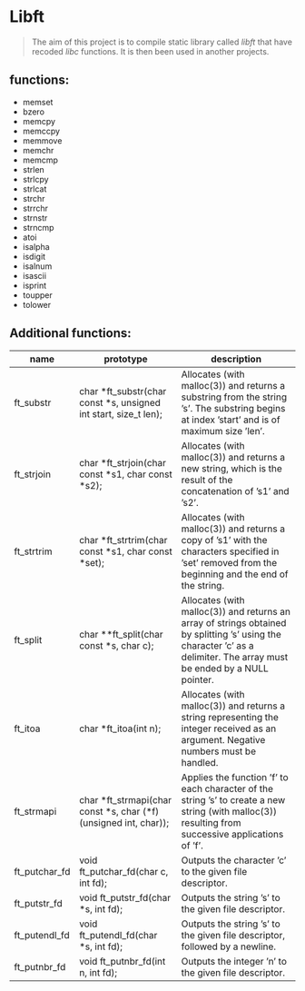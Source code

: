 # Libft
>The aim of this project is to compile static library called _libft_ that have 
recoded _libc_ functions. It is then been used in another projects.

## functions:

- memset
- bzero
- memcpy
- memccpy
- memmove
- memchr
- memcmp
- strlen
- strlcpy
- strlcat
- strchr
- strrchr
- strnstr
- strncmp
- atoi
- isalpha
- isdigit
- isalnum
- isascii
- isprint
- toupper
- tolower

## Additional functions:

name|prototype|description
---|---|---
ft_substr|char *ft_substr(char const *s, unsigned int start, size_t len);|Allocates (with malloc(3)) and returns a substring from the string ’s’. The substring begins at index ’start’ and is of maximum size ’len’.
ft_strjoin|char *ft_strjoin(char const *s1, char const *s2);|Allocates (with malloc(3)) and returns a new string, which is the result of the concatenation of ’s1’ and ’s2’.
ft_strtrim|char *ft_strtrim(char const *s1, char const *set);|Allocates (with malloc(3)) and returns a copy of ’s1’ with the characters specified in ’set’ removed from the beginning and the end of the string.
ft_split|char **ft_split(char const *s, char c);|Allocates (with malloc(3)) and returns an array of strings obtained by splitting ’s’ using the character ’c’ as a delimiter. The array must be ended by a NULL pointer.
ft_itoa|char *ft_itoa(int n);|Allocates (with malloc(3)) and returns a string representing the integer received as an argument. Negative numbers must be handled.
ft_strmapi|char *ft_strmapi(char const *s, char (*f)(unsigned int, char));|Applies the function ’f’ to each character of the string ’s’ to create a new string (with malloc(3)) resulting from successive applications of ’f’.
ft_putchar_fd|void ft_putchar_fd(char c, int fd);|Outputs the character ’c’ to the given file descriptor.
ft_putstr_fd|void ft_putstr_fd(char *s, int fd);|Outputs the string ’s’ to the given file descriptor.
ft_putendl_fd|void ft_putendl_fd(char *s, int fd);|Outputs the string ’s’ to the given file descriptor, followed by a newline.
ft_putnbr_fd|void ft_putnbr_fd(int n, int fd);|Outputs the integer ’n’ to the given file descriptor.


